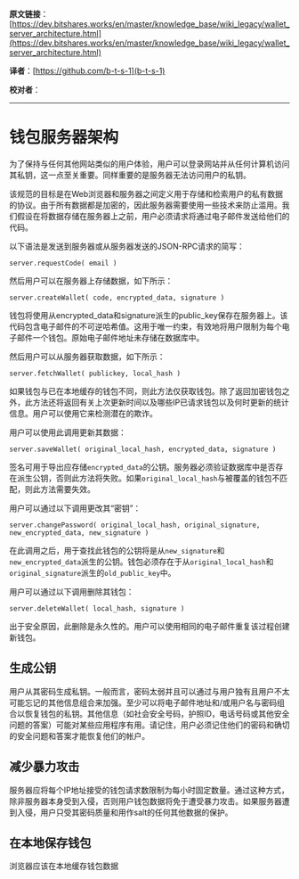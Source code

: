   **原文链接**：[https://dev.bitshares.works/en/master/knowledge_base/wiki_legacy/wallet_server_architecture.html](https://dev.bitshares.works/en/master/knowledge_base/wiki_legacy/wallet_server_architecture.html)
 
 **译者**：[https://github.com/b-t-s-1](b-t-s-1)
 
 **校对者**： 
  
***

钱包服务器架构
==================================

为了保持与任何其他网站类似的用户体验，用户可以登录网站并从任何计算机访问其私钥，这一点至关重要。同样重要的是服务器无法访问用户的私钥。

该规范的目标是在Web浏览器和服务器之间定义用于存储和检索用户的私有数据的协议。由于所有数据都是加密的，因此服务器需要使用一些技术来防止滥用。我们假设在将数据存储在服务器上之前，用户必须请求将通过电子邮件发送给他们的代码。

以下语法是发送到服务器或从服务器发送的JSON-RPC请求的简写：

    server.requestCode( email )

然后用户可以在服务器上存储数据，如下所示：

    server.createWallet( code, encrypted_data, signature ) 

钱包将使用从encrypted_data和signature派生的public_key保存在服务器上。该代码包含电子邮件的不可逆哈希值。这用于唯一约束，有效地将用户限制为每个电子邮件一个钱包。原始电子邮件地址未存储在数据库中。

然后用户可以从服务器获取数据，如下所示：

    server.fetchWallet( publickey, local_hash )

如果钱包与已在本地缓存的钱包不同，则此方法仅获取钱包。除了返回加密钱包之外，此方法还将返回有关上次更新时间以及哪些IP已请求钱包以及何时更新的统计信息。用户可以使用它来检测潜在的欺诈。

用户可以使用此调用更新其数据：

    server.saveWallet( original_local_hash, encrypted_data, signature )

签名可用于导出应存储`encrypted_data`的公钥。服务器必须验证数据库中是否存在派生公钥，否则此方法将失败。如果`original_local_hash`与被覆盖的钱包不匹配，则此方法需要失效。

用户可以通过以下调用更改其“密钥”：

    server.changePassword( original_local_hash, original_signature, new_encrypted_data, new_signature )

在此调用之后，用于查找此钱包的公钥将是从`new_signature`和`new_encrypted_data`派生的公钥。钱包必须存在于从`original_local_hash`和`original_signature`派生的`old_public_key`中。

用户可以通过以下调用删除其钱包：

    server.deleteWallet( local_hash, signature )

出于安全原因，此删除是永久性的。用户可以使用相同的电子邮件重复该过程创建新钱包。

生成公钥
--------------------------

用户从其密码生成私钥。一般而言，密码太弱并且可以通过与用户独有且用户不太可能忘记的其他信息组合来加强。至少可以将电子邮件地址和/或用户名与密码组合以恢复钱包的私钥。其他信息（如社会安全号码，护照ID，电话号码或其他安全问题的答案）可能对某些应用程序有用。请记住，用户必须记住他们的密码和确切的安全问题和答案才能恢复他们的帐户。

减少暴力攻击
---------------------------------------------

服务器应将每个IP地址接受的钱包请求数限制为每小时固定数量。通过这种方式，除非服务器本身受到入侵，否则用户钱包数据将免于遭受暴力攻击。如果服务器遭到入侵，用户只受其密码质量和用作salt的任何其他数据的保护。

在本地保存钱包
-----------------------------

浏览器应该在本地缓存钱包数据

